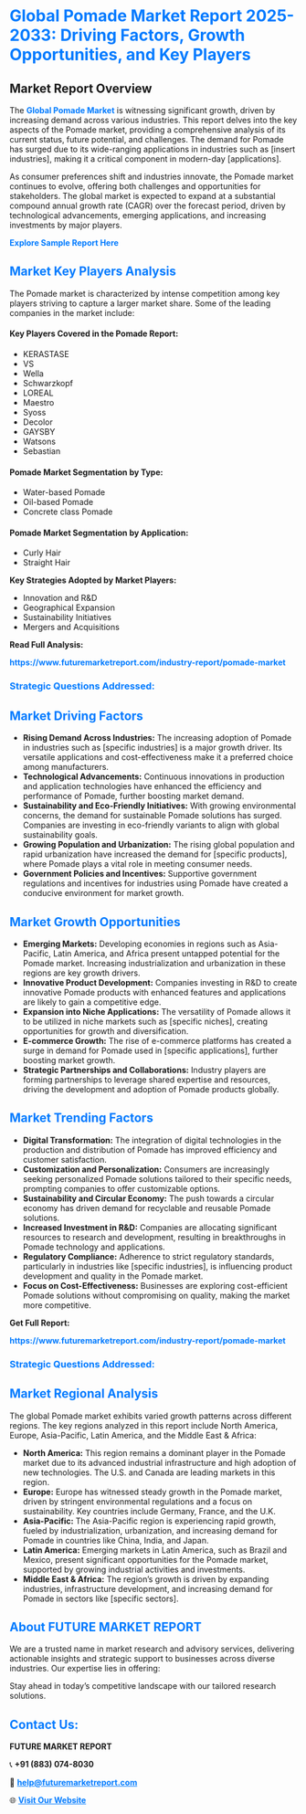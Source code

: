 <h1 style="color: #007BFF;">Global Pomade Market Report 2025-2033: Driving Factors, Growth Opportunities, and Key Players</h1>

<section id="overview">
<h2>Market Report Overview</h2>
<p>The <a href="https://www.futuremarketreport.com/industry-report/pomade-market" style="color: #007BFF; text-decoration: none;"><strong>Global Pomade Market</strong></a> is witnessing significant growth, driven by increasing demand across various industries. This report delves into the key aspects of the Pomade market, providing a comprehensive analysis of its current status, future potential, and challenges. The demand for Pomade has surged due to its wide-ranging applications in industries such as [insert industries], making it a critical component in modern-day [applications].</p>
<p>As consumer preferences shift and industries innovate, the Pomade market continues to evolve, offering both challenges and opportunities for stakeholders. The global market is expected to expand at a substantial compound annual growth rate (CAGR) over the forecast period, driven by technological advancements, emerging applications, and increasing investments by major players.</p>
</section>

<section id="overview">
<p><a href="https://www.futuremarketreport.com/request-sample/reportId=42304" style="color: #007BFF; text-decoration: none;"><strong>Explore Sample Report Here</strong></a></p>
</section>

<section id="key-players">
<h2 style="color: #007BFF;">Market Key Players Analysis</h2>
<p>The Pomade market is characterized by intense competition among key players striving to capture a larger market share. Some of the leading companies in the market include:</p>
<h4>Key Players Covered in the Pomade Report:</h4>
<ul><li>KERASTASE</li><li>VS</li><li>Wella</li><li>Schwarzkopf</li><li>LOREAL</li><li>Maestro</li><li>Syoss</li><li>Decolor</li><li>GAYSBY</li><li>Watsons</li><li>Sebastian</li></ul>
<h4>Pomade Market Segmentation by Type:</h4>
<ul><li>Water-based Pomade</li><li>Oil-based Pomade</li><li>Concrete class Pomade</li></ul>

<h4>Pomade Market Segmentation by Application:</h4>
<ul><li>Curly Hair</li><li>Straight Hair</li></ul>
<p><strong>Key Strategies Adopted by Market Players:</strong></p>
<ul>
<li>Innovation and R&D</li>
<li>Geographical Expansion</li>
<li>Sustainability Initiatives</li>
<li>Mergers and Acquisitions</li>
</ul>
</section>

<section>
<p><strong>Read Full Analysis: </strong></p><a href="https://www.futuremarketreport.com/industry-report/pomade-market" style="color: #007BFF; text-decoration: none;"><strong>https://www.futuremarketreport.com/industry-report/pomade-market</strong></a>
<h3 style="color: #007BFF;">Strategic Questions Addressed:</h3>
</section>

<section id="driving-factors">
<h2 style="color: #007BFF;">Market Driving Factors</h2>
<ul>
<li><strong>Rising Demand Across Industries:</strong> The increasing adoption of Pomade in industries such as [specific industries] is a major growth driver. Its versatile applications and cost-effectiveness make it a preferred choice among manufacturers.</li>
<li><strong>Technological Advancements:</strong> Continuous innovations in production and application technologies have enhanced the efficiency and performance of Pomade, further boosting market demand.</li>
<li><strong>Sustainability and Eco-Friendly Initiatives:</strong> With growing environmental concerns, the demand for sustainable Pomade solutions has surged. Companies are investing in eco-friendly variants to align with global sustainability goals.</li>
<li><strong>Growing Population and Urbanization:</strong> The rising global population and rapid urbanization have increased the demand for [specific products], where Pomade plays a vital role in meeting consumer needs.</li>
<li><strong>Government Policies and Incentives:</strong> Supportive government regulations and incentives for industries using Pomade have created a conducive environment for market growth.</li>
</ul>
</section>

<section id="growth-opportunities">
<h2 style="color: #007BFF;">Market Growth Opportunities</h2>
<ul>
<li><strong>Emerging Markets:</strong> Developing economies in regions such as Asia-Pacific, Latin America, and Africa present untapped potential for the Pomade market. Increasing industrialization and urbanization in these regions are key growth drivers.</li>
<li><strong>Innovative Product Development:</strong> Companies investing in R&D to create innovative Pomade products with enhanced features and applications are likely to gain a competitive edge.</li>
<li><strong>Expansion into Niche Applications:</strong> The versatility of Pomade allows it to be utilized in niche markets such as [specific niches], creating opportunities for growth and diversification.</li>
<li><strong>E-commerce Growth:</strong> The rise of e-commerce platforms has created a surge in demand for Pomade used in [specific applications], further boosting market growth.</li>
<li><strong>Strategic Partnerships and Collaborations:</strong> Industry players are forming partnerships to leverage shared expertise and resources, driving the development and adoption of Pomade products globally.</li>
</ul>
</section>

<section id="trending-factors">
<h2 style="color: #007BFF;">Market Trending Factors</h2>
<ul>
<li><strong>Digital Transformation:</strong> The integration of digital technologies in the production and distribution of Pomade has improved efficiency and customer satisfaction.</li>
<li><strong>Customization and Personalization:</strong> Consumers are increasingly seeking personalized Pomade solutions tailored to their specific needs, prompting companies to offer customizable options.</li>
<li><strong>Sustainability and Circular Economy:</strong> The push towards a circular economy has driven demand for recyclable and reusable Pomade solutions.</li>
<li><strong>Increased Investment in R&D:</strong> Companies are allocating significant resources to research and development, resulting in breakthroughs in Pomade technology and applications.</li>
<li><strong>Regulatory Compliance:</strong> Adherence to strict regulatory standards, particularly in industries like [specific industries], is influencing product development and quality in the Pomade market.</li>
<li><strong>Focus on Cost-Effectiveness:</strong> Businesses are exploring cost-efficient Pomade solutions without compromising on quality, making the market more competitive.</li>
</ul>
</section>

<section>
<p><strong>Get Full Report: </strong></p><a href="https://www.futuremarketreport.com/industry-report/pomade-market" style="color: #007BFF; text-decoration: none;"><strong>https://www.futuremarketreport.com/industry-report/pomade-market</strong></a>
<h3 style="color: #007BFF;">Strategic Questions Addressed:</h3>
</section>


<section id="regional-analysis">
<h2 style="color: #007BFF;">Market Regional Analysis</h2>
<p>The global Pomade market exhibits varied growth patterns across different regions. The key regions analyzed in this report include North America, Europe, Asia-Pacific, Latin America, and the Middle East & Africa:</p>
<ul>
<li><strong>North America:</strong> This region remains a dominant player in the Pomade market due to its advanced industrial infrastructure and high adoption of new technologies. The U.S. and Canada are leading markets in this region.</li>
<li><strong>Europe:</strong> Europe has witnessed steady growth in the Pomade market, driven by stringent environmental regulations and a focus on sustainability. Key countries include Germany, France, and the U.K.</li>
<li><strong>Asia-Pacific:</strong> The Asia-Pacific region is experiencing rapid growth, fueled by industrialization, urbanization, and increasing demand for Pomade in countries like China, India, and Japan.</li>
<li><strong>Latin America:</strong> Emerging markets in Latin America, such as Brazil and Mexico, present significant opportunities for the Pomade market, supported by growing industrial activities and investments.</li>
<li><strong>Middle East & Africa:</strong> The region’s growth is driven by expanding industries, infrastructure development, and increasing demand for Pomade in sectors like [specific sectors].</li>
</ul>
</section>

<footer>
<h2 style="color: #007BFF;">About FUTURE MARKET REPORT</h2>
<p>We are a trusted name in market research and advisory services, delivering actionable insights and strategic support to businesses across diverse industries. Our expertise lies in offering:</p>

<p>Stay ahead in today’s competitive landscape with our tailored research solutions.</p>

<h2 style="color: #007BFF;">Contact Us:</h2>
<p><strong>FUTURE MARKET REPORT</strong></p>
<p>📞 <strong>+91 (883) 074-8030</strong></p>
<p>📧 <strong><a href="mailto:help@futuremarketreport.com" style="color: #007BFF;">help@futuremarketreport.com</a></strong></p>
<p>🌐 <strong><a href="https://www.futuremarketreport.com/" style="color: #007BFF;">Visit Our Website</a></strong></p>
</footer>